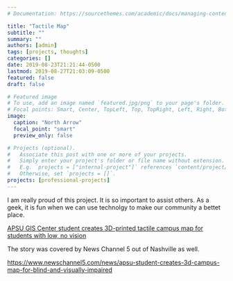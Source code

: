 ```yaml
---
# Documentation: https://sourcethemes.com/academic/docs/managing-content/

title: "Tactile Map"
subtitle: ""
summary: ""
authors: [admin]
tags: [projects, thoughts]
categories: []
date: 2019-08-23T21:21:44-0500
lastmod: 2019-08-27T21:03:09-0500
featured: false
draft: false

# Featured image
# To use, add an image named `featured.jpg/png` to your page's folder.
# Focal points: Smart, Center, TopLeft, Top, TopRight, Left, Right, BottomLeft, Bottom, BottomRight.
image:
  caption: "North Arrow"
  focal_point: "smart"
  preview_only: false

# Projects (optional).
#   Associate this post with one or more of your projects.
#   Simply enter your project's folder or file name without extension.
#   E.g. `projects = ["internal-project"]` references `content/project/deep-learning/index.md`.
#   Otherwise, set `projects = []`.
projects: [professional-projects]
---
```

I am really proud of this project. It is so important to assist others. As a geek, it is fun when we can use technolgy to make our community a bettet place. 

[APSU GIS Center student creates 3D-printed tactile campus map for students with low, no vision](https://www.clarksvilleonline.com/2019/08/21/apsu-gis-center-student-creates-3d-printed-tactile-campus-map-for-students-with-low-no-vision/)

The story was covered by News Channel 5 out of Nashville as well. 

https://www.newschannel5.com/news/apsu-student-creates-3d-campus-map-for-blind-and-visually-impaired

